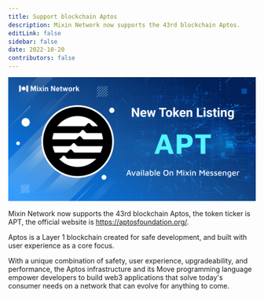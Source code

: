 ```yaml
---
title: Support blockchain Aptos
description: Mixin Network now supports the 43rd blockchain Aptos.
editLink: false
sidebar: false
date: 2022-10-20
contributors: false
---
```


![apt-support](./apt-support.png)

Mixin Network now supports the 43rd blockchain Aptos, the token ticker is APT, the official website is https://aptosfoundation.org/.

Aptos is a Layer 1 blockchain created for safe development, and built with user experience as a core focus.

With a unique combination of safety, user experience, upgradeability, and performance, the Aptos infrastructure and its Move programming language empower developers to build web3 applications that solve today's consumer needs on a network that can evolve for anything to come.